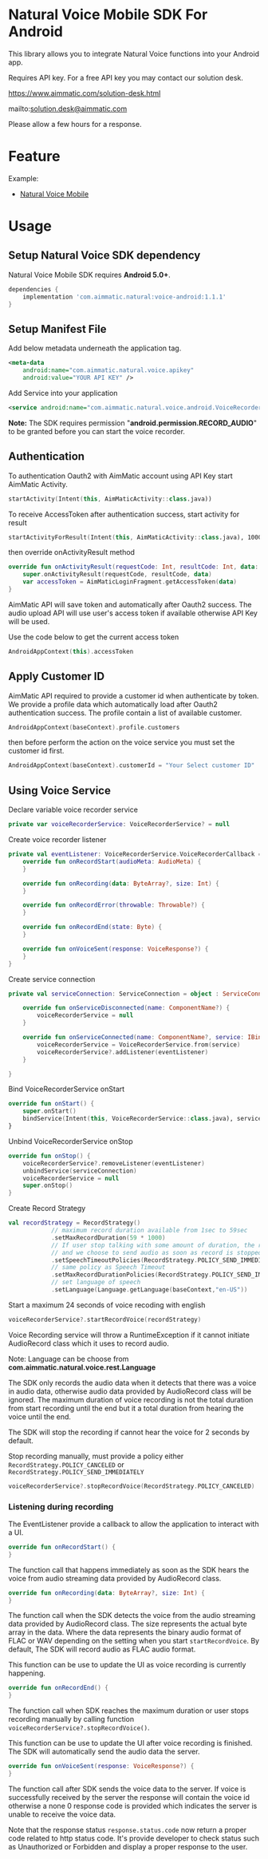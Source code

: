 # Natural Voice Mobile SDK For Android #

This library allows you to integrate Natural Voice functions into your Android app.

Requires API key. For a free API key you may contact our solution desk.

https://www.aimmatic.com/solution-desk.html

mailto:solution.desk@aimmatic.com

Please allow a few hours for a response.

# Feature #

Example:
- [Natural Voice Mobile](http://www.aimmatic.com/natural-voice.html)

# Usage #

## Setup Natural Voice SDK dependency ##

Natural Voice Mobile SDK requires **Android 5.0+**.

```gradle
dependencies {
    implementation 'com.aimmatic.natural:voice-android:1.1.1'
}
```

## Setup Manifest File ##

Add below metadata underneath the application tag.

```xml
<meta-data
    android:name="com.aimmatic.natural.voice.apikey"
    android:value="YOUR API KEY" />
```

Add Service into your application

```xml
<service android:name="com.aimmatic.natural.voice.android.VoiceRecorderService" />
```

**Note:** The SDK requires permission "**android.permission.RECORD_AUDIO**" to be granted before
you can start the voice recorder.

## Authentication ##

To authentication Oauth2 with AimMatic account using API Key start AimMatic Activity.

```kotlin
startActivity(Intent(this, AimMaticActivity::class.java))
```
To receive AccessToken after authentication success, start activity for result

```kotlin
startActivityForResult(Intent(this, AimMaticActivity::class.java), 1000)
```
then override onActivityResult method
```kotlin
override fun onActivityResult(requestCode: Int, resultCode: Int, data: Intent?) {
    super.onActivityResult(requestCode, resultCode, data)
    var accessToken = AimMaticLoginFragment.getAccessToken(data)
}
```

AimMatic API will save token and automatically after Oauth2 success. The audio upload
API will use user's access token if available otherwise API Key will be used.

Use the code below to get the current access token

```kotlin
AndroidAppContext(this).accessToken
```

## Apply Customer ID ##

AimMatic API required to provide a customer id when authenticate by token. We provide
a profile data which automatically load after Oauth2 authentication success. The profile
contain a list of available customer.

```kotlin
AndroidAppContext(baseContext).profile.customers
```

then before perform the action on the voice service you must set the customer id first.

```kotlin
AndroidAppContext(baseContext).customerId = "Your Select customer ID"
```

## Using Voice Service ##

Declare variable voice recorder service

```kotlin
private var voiceRecorderService: VoiceRecorderService? = null
```

Create voice recorder listener

```kotlin
private val eventListener: VoiceRecorderService.VoiceRecorderCallback = object : VoiceRecorderService.VoiceRecorderCallback() {
    override fun onRecordStart(audioMeta: AudioMeta) {
    }

    override fun onRecording(data: ByteArray?, size: Int) {
    }

    override fun onRecordError(throwable: Throwable?) {
    }

    override fun onRecordEnd(state: Byte) {
    }

    override fun onVoiceSent(response: VoiceResponse?) {
    }
}
```

Create service connection

```kotlin
private val serviceConnection: ServiceConnection = object : ServiceConnection {

    override fun onServiceDisconnected(name: ComponentName?) {
        voiceRecorderService = null
    }

    override fun onServiceConnected(name: ComponentName?, service: IBinder?) {
        voiceRecorderService = VoiceRecorderService.from(service)
        voiceRecorderService?.addListener(eventListener)
    }

}
```

Bind VoiceRecorderService onStart

```kotlin
override fun onStart() {
    super.onStart()
    bindService(Intent(this, VoiceRecorderService::class.java), serviceConnection, Context.BIND_AUTO_CREATE)
}
```

Unbind VoiceRecorderService onStop

```kotlin
override fun onStop() {
    voiceRecorderService?.removeListener(eventListener)
    unbindService(serviceConnection)
    voiceRecorderService = null
    super.onStop()
}
```

Create Record Strategy

```kotlin
val recordStrategy = RecordStrategy()
            // maximum record duration available from 1sec to 59sec
            .setMaxRecordDuration(59 * 1000)
            // If user stop talking with some amount of duration, the record will stop
            // and we choose to send audio as soon as record is stopped.
            .setSpeechTimeoutPolicies(RecordStrategy.POLICY_SEND_IMMEDIATELY)
            // same policy as Speech Timeout
            .setMaxRecordDurationPolicies(RecordStrategy.POLICY_SEND_IMMEDIATELY)
            // set language of speech
            .setLanguage(Language.getLanguage(baseContext,"en-US"))
```

Start a maximum 24 seconds of voice recoding with english

```kotlin
voiceRecorderService?.startRecordVoice(recordStrategy)
```

Voice Recording service will throw a RuntimeException if it cannot initiate
AudioRecord class which it uses to record audio.

Note: Language can be choose from **com.aimmatic.natural.voice.rest.Language**

The SDK only records the audio data when it detects that there was a voice in
 audio data, otherwise audio data provided by AudioRecord class will
be ignored. The maximum duration of voice recording is not the total duration from
 start recording until the end but it a total duration from hearing the voice until the end.

The SDK will stop the recording if cannot hear the voice for 2 seconds by default.

Stop recording manually, must provide a policy either `RecordStrategy.POLICY_CANCELED` or
`RecordStrategy.POLICY_SEND_IMMEDIATELY`

```kotlin
voiceRecorderService?.stopRecordVoice(RecordStrategy.POLICY_CANCELED)
```

### Listening during recording ###

The EventListener provide a callback to allow the application to interact
with a UI.

```kotlin
override fun onRecordStart() {
}
```

The function call that happens immediately as soon as the SDK hears the voice from audio streaming
data provided by AudioRecord class.

```kotlin
override fun onRecording(data: ByteArray?, size: Int) {
}
```

The function call when the SDK detects the voice from the audio streaming data
provided by AudioRecord class. The size represents the actual byte array in the data.
Where the data represents the binary audio format of FLAC or WAV depending on
the setting when you start `startRecordVoice`. By default, The SDK will record audio
as FLAC audio format.

This function can be use to update the UI as voice recording is currently happening.

```kotlin
override fun onRecordEnd() {
}
```

The function call when SDK reaches the maximum duration or user stops recording manually
by calling function `voiceRecorderService?.stopRecordVoice()`.

This function can be use to update the UI after voice recording is finished. The SDK will automatically
send the audio data the server.

```kotlin
override fun onVoiceSent(response: VoiceResponse?) {
}
```

The function call after SDK sends the voice data to the server. If voice is successfully received by
the server the response will contain the voice id otherwise a none 0 response code is provided which
indicates the server is unable to receive the voice data.

Note that the response status `response.status.code` now return a proper code related to http status code.
It's provide developer to check status such as Unauthorized or Forbidden and display a proper response to the user.
